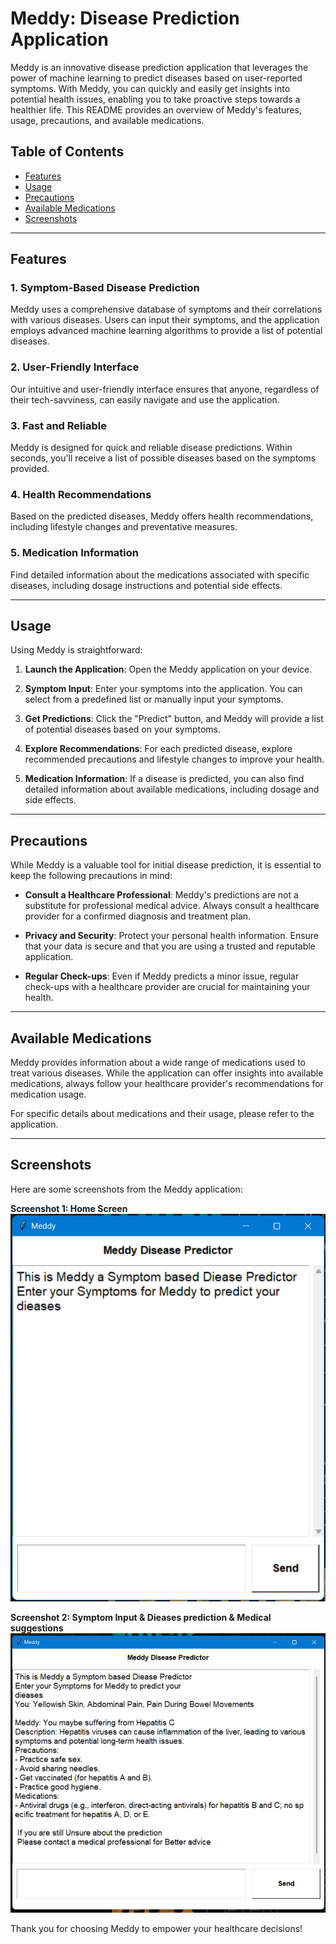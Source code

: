 # Meddy: Disease Prediction Application

Meddy is an innovative disease prediction application that leverages the power of machine learning to predict diseases based on user-reported symptoms. With Meddy, you can quickly and easily get insights into potential health issues, enabling you to take proactive steps towards a healthier life. This README provides an overview of Meddy's features, usage, precautions, and available medications.

## Table of Contents

- [Features](#features)
- [Usage](#usage)
- [Precautions](#precautions)
- [Available Medications](#medications)
- [Screenshots](#screenshots)

---

## Features

### 1. Symptom-Based Disease Prediction
Meddy uses a comprehensive database of symptoms and their correlations with various diseases. Users can input their symptoms, and the application employs advanced machine learning algorithms to provide a list of potential diseases.

### 2. User-Friendly Interface
Our intuitive and user-friendly interface ensures that anyone, regardless of their tech-savviness, can easily navigate and use the application.

### 3. Fast and Reliable
Meddy is designed for quick and reliable disease predictions. Within seconds, you'll receive a list of possible diseases based on the symptoms provided.

### 4. Health Recommendations
Based on the predicted diseases, Meddy offers health recommendations, including lifestyle changes and preventative measures.

### 5. Medication Information
Find detailed information about the medications associated with specific diseases, including dosage instructions and potential side effects.

---

## Usage

Using Meddy is straightforward:

1. **Launch the Application**: Open the Meddy application on your device.

2. **Symptom Input**: Enter your symptoms into the application. You can select from a predefined list or manually input your symptoms.

3. **Get Predictions**: Click the "Predict" button, and Meddy will provide a list of potential diseases based on your symptoms.

4. **Explore Recommendations**: For each predicted disease, explore recommended precautions and lifestyle changes to improve your health.

5. **Medication Information**: If a disease is predicted, you can also find detailed information about available medications, including dosage and side effects.

---

## Precautions

While Meddy is a valuable tool for initial disease prediction, it is essential to keep the following precautions in mind:

- **Consult a Healthcare Professional**: Meddy's predictions are not a substitute for professional medical advice. Always consult a healthcare provider for a confirmed diagnosis and treatment plan.

- **Privacy and Security**: Protect your personal health information. Ensure that your data is secure and that you are using a trusted and reputable application.

- **Regular Check-ups**: Even if Meddy predicts a minor issue, regular check-ups with a healthcare provider are crucial for maintaining your health.

---

## Available Medications

Meddy provides information about a wide range of medications used to treat various diseases. While the application can offer insights into available medications, always follow your healthcare provider's recommendations for medication usage.

For specific details about medications and their usage, please refer to the application.

---

## Screenshots

Here are some screenshots from the Meddy application:

**Screenshot 1: Home Screen**
![Home Screen](home.png)

**Screenshot 2: Symptom Input & Dieases prediction & Medical suggestions**
![Symptom Input](sym_predict.png)


Thank you for choosing Meddy to empower your healthcare decisions!
